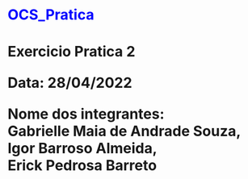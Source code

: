 <h1 style=color:blue>OCS_Pratica<h1>
Exercicio Pratica 2 

Data: 28/04/2022<br>

Nome dos integrantes:	<br>Gabrielle Maia de Andrade Souza, <br>Igor Barroso Almeida, <br>Erick Pedrosa Barreto
			
      

